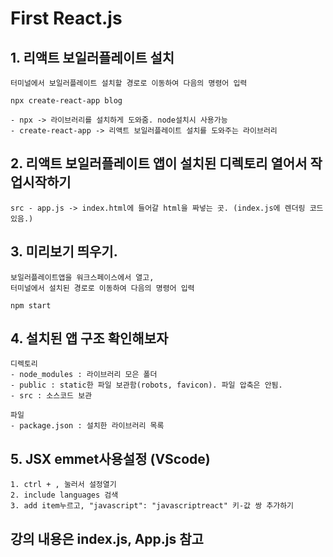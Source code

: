 # First React.js

## 1.  리액트 보일러플레이트 설치
    터미널에서 보일러플레이트 설치할 경로로 이동하여 다음의 명령어 입력 

    npx create-react-app blog

    - npx -> 라이브러리를 설치하게 도와줌. node설치시 사용가능
    - create-react-app -> 리액트 보일러플레이트 설치를 도와주는 라이브러리 


## 2. 리액트 보일러플레이트 앱이 설치된 디렉토리 열어서 작업시작하기
    src - app.js -> index.html에 들어갈 html을 짜넣는 곳. (index.js에 렌더링 코드있음.)


## 3. 미리보기 띄우기.
    보일러플레이트앱을 워크스페이스에서 열고,
    터미널에서 설치된 경로로 이동하여 다음의 명령어 입력

    npm start


## 4. 설치된 앱 구조 확인해보자
    디렉토리
    - node_modules : 라이브러리 모은 폴더
    - public : static한 파일 보관함(robots, favicon). 파일 압축은 안됨.
    - src : 소스코드 보관

    파일
    - package.json : 설치한 라이브러리 목록


## 5.  JSX emmet사용설정 (VScode)
    1. ctrl + , 눌러서 설정열기
    2. include languages 검색
    3. add item누르고, "javascript": "javascriptreact" 키-값 쌍 추가하기


## 강의 내용은 index.js, App.js 참고



